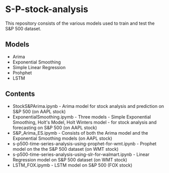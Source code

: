 # S-P-stock-analysis
This repository consists of the various models used to train and test the S&P 500 dataset.

## Models
* Arima
* Exponential Smoothing
* Simple Linear Regression
* Prohphet
* LSTM

## Contents
* StockS&PArima.ipynb - Arima model for stock analysis and prediction on S&P 500 (on AAPL stock)
* ExponentialSmoothing.ipymb - Three models - Simple Exponential Smoothing, Holt's Model, Holt Winters model - for stock analysis and forecasting on S&P 500 (on AAPL stock)
* S&P_Arima_ES.ipymb - Consists of both the Arima model and the Exponential Smoothing models (on AAPL stock)
* s-p500-time-series-analysis-using-prophet-for-wmt.ipynb - Prophet model on the the S&P 500 dataset (on WMT stock)
* s-p500-time-series-analysis-using-slr-for-walmart.ipynb - Linear Regression model on S&P 500 dataset (on WMT stock)
* LSTM_FOX.ipymb - LSTM model on S&P 500 (FOX stock)

